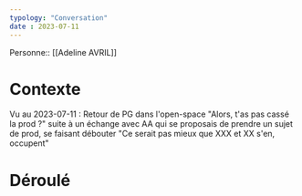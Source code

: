 ```yaml
---
typology: "Conversation"
date : 2023-07-11
---
```

Personne::  [[Adeline AVRIL]]

# Contexte

Vu au 2023-07-11 : Retour de PG dans l'open-space "Alors, t'as pas cassé la prod ?" suite à un échange avec AA qui se proposais de prendre un sujet de prod, se faisant débouter "Ce serait pas mieux que XXX et XX s'en, occupent"

# Déroulé
